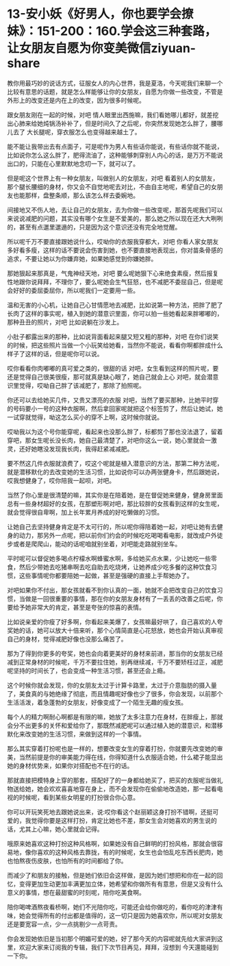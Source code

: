 # 13-安小妖《好男人，你也要学会撩妹》：151-200：160.学会这三种套路，让女朋友自愿为你变美微信ziyuan-share

教你用最巧妙的说话方式，征服女人的内心世界，我是夏洛，今天呢我们来聊一个比较有意思的话题，就是怎么样能够让你的女朋友，自愿为你做一些改变，不管是外形上的改变还是内在上的改变，因为很多时候呢。

跟女朋友刚在一起的时候，对吧 情人眼里出西施嘛，我们看她哪儿都好，就差挖出心肺来给她炖锅汤补补了，但是时间久了之后呢，你突然发现她怎么胖了，腰哪儿去了 大长腿呢，穿衣服怎么也变得越来越土了。

能不能让我带出去有点面子，可是呢作为男人有些话你能说，有些话你就不能说，比如说你怎么这么胖了，肥得流油了，这种能够刺穿别人内心的话，是万万不能说出口的，只能在心里默默地念叨一下，就可以了。

但是呢这个世界上有一种女朋友，叫做别人的女朋友，对吧 看着别人的女朋友，那个腿长腰细的身材，你又会不自觉地呢去对比，不由自主地呢，希望自己的女朋友也能那样，盘整条顺，那么该怎么样去委婉地。

间接地又不伤人地，去让自己的女朋友，去为你做一些改变呢，那首先呢我们可以来说说减肥的问题，其实没有哪个女生是不爱美的，那么她之所以现在还大大咧咧的，甚至有点邋里邋遢的，只是因为这个意识还没有完全地觉醒。

所以呢千万不要直接跟她说什么，哎呦你的衣服我穿都大，对吧 你看人家女朋友多好看多瘦，这样的话不要说会伤害到她，也不要直接地表现出，你对苗条骨感的追求，不要让她以为你嫌弃她，如果她感觉到你嫌她胖。

那她狠起来那真是，气鬼神经天地，对吧 要么呢她狠下心来绝食素瘦，然后报复性地跟你说拜拜，不理你了，要么呢她会生气狂怒，也不减肥不委屈自己，但是呢会好好的委屈委屈你，所以呢我们一定要用一些。

温和无害的小心机，让她自己心甘情愿地去减肥，比如说第一种方法，把胖了肥了长肉了这样的事实呢，植入到她的潜意识里面，你可以拍一些她看起来胖嘟嘟的，那种丑丑的照片，对吧 比如说躺在沙发上。

小肚子都露出来的那种，比如说背面看起来腿又短又粗的那种，对吧 在你们说笑的时候，把这些照片当做一个小玩笑给她看，当然你不能说，看看你啊都胖成什么样子了这样的话，但是呢你可以说。

哎你看看你肉嘟嘟的真可爱之类的，很甜的话 对吧，女生看到这样的照片呢，要还是觉得自己很美很瘦，那可就真是缺心眼了，她自己就会上心 对吧，就会潜意识里觉得，哎呦自己胖了该减肥了，那除了拍照呢。

你还可以去给她买几件，又贵又漂亮的衣服 对吧，当然了要买那种，比她平时穿的号码要小一号的这种衣服啊，然后拿回家呢就把这个标签剪了，然后让她试，她一试穿就觉得，呦这怎么买小的穿不上啊，这时候你就说。

哎呦我以为这个号你能穿呢，看起来也没那么胖了，标都剪了那也没法退了，留着穿吧，那女生呢长没长肉，她自己最清楚了，对吧你这么一说，她心里就会一激灵，还好她瞎没发现我长肉，我得赶紧减减肥。

要不然这几件衣服就浪费了，哎这个呢就是植入潜意识的方法，那第二种方法呢，就是潜移默化的去改变她的生活习惯，比如说你可以办两张健身卡，然后跟她说，哎我想健身了，哎你陪我一起呗，对吧。

当然了你心里是很清楚的嘛，其实你是在陪着她，是在督促她来健身，健身房里面总有一些身材超好的女孩，在那塑形啊对吧，那比较胖的女孩看到这样的女生呢，就会觉得很自卑啊，加上长年累月养成的好吃懒做的习惯。

让她自己去坚持健身肯定是不太可行的，所以呢你得陪着她一起，对吧让她有去健身的动力，那另外一点呢，把以前你们约会的时候吃吃喝喝看电影，就改成户外徒步或者是爬爬山，能动的话呢咱就别坐着，对吧能走路就别坐车。

平时呢可以督促她多喝点柠檬水啊蜂蜜水啊，多给她买点水果，少让她吃一些零食，然后少带她去吃猪串啊去吃自助去吃烧烤，让她养成少吃多餐的这种饮食习惯，这些事情呢你都要陪她一起做，甚至是强硬的直接上手帮她办了。

对吧如果你不付出，那女孩就看不到你认真的一面，她就不会把改变自己的饮食习惯，当做是一回很重要的事情，那在你的女朋友身材有了一丢丢的改善之后呢，你要给予她非常大的肯定，甚至是夸张的惊喜的表情。

比如说亲爱的你瘦了好多啊，你看起来美爆了，女孩嘛最好哄了，自己喜欢的人夸奖她的话，她可以放大十倍来听，那个心情简直是心花怒放，她也会开始认真审视自己的身材，觉得减肥好像也没那么痛苦了。

那为了得到你更多的夸奖，她也会向着更美好的身材来前进，那当你的女朋友已经减到正常身材的时候呢，千万不要拉住她，别再继续减，千万不要矫枉过正，减肥呢坚持的时间长了，也会变成一种生活习惯，甚至还会上瘾。

这个时候你就会发现，你的女朋友太过于计算卡路里，太过于介意脂肪的摄入量了，美食真的与她绝缘了彻底，而且情趣呢好像也少了很多，你会发现，以前那个生活活泼，着急蓬勃的女朋友，好像变成了一个陌生无趣的瘦女孩。

每个人的精力啊耐心啊都是有限的嘛，她放了太多注意力在身材，在胖瘦上，那就会分不出更多的关怀和爱给你了，那既然减肥呢可以通过植入她的潜意识，和潜移默化来改变她的生活习惯，来做到这样的一个事情。

那么其实穿着打扮呢也是一样的，想要改变女生的穿着打扮，你就要先改变她的审美，当然前提是你的审美能力得在线，你得知道什么衣服适合她，什么裙子能显出她的身材优势来，如果你对搭配也不在行的话。

那就直接把模特身上穿的那套，搭配好了的一身都给她买了，把买的衣服呢当做礼物送给她，她会欢欢喜喜地穿在身上，而不会发现你在偷偷地改造她，那一起看电视的时候呢，看到某些女明星的打扮很合你心意。

你可以开玩笑死地去跟她说出来，说:哎你看这个赵丽颖这身打扮不错啊，还挺可爱的，我觉得你要是这样打扮，肯定比她也不差，那女生会对她喜欢的男生说的话，尤其上心嘛，她心里就会记得。

哦原来她喜欢这种打扮这种风格啊，如果她没有自己鲜明的打扮风格，那就会很容易地，像你喜欢的这种风格去靠拢，有的时候呢，女生也会怕乱吃东西长肥肉，她也怕熬夜伤皮肤，也怕所有的时间都给了你。

而减少了和朋友的接触，但是她们依旧会这样做，是因为她们想把和你在一起的回忆，变得更加生动更加丰满更加立体，她希望和你做所有有意思，但是又没有什么意义的事情，想在最甜蜜的时刻呢，陪你吃美食啊。

陪你喝啤酒熬夜看桥啊，她们不光陪你吃，可能还会给你做吃的，看你吃的津津有味，她会觉得所有的付出都是值得的，这一切只是因为她喜欢你，所以呢对女朋友还是要宽容一点，少一点挑剔少一点苛责。

你会发现她依旧是当初那个明媚可爱的她，好了那今天的内容呢就先给大家讲到这里，欢迎大家来订阅我的专辑，我们下次节目再见，拜拜，沒想到 今天還能碰到一下你。

